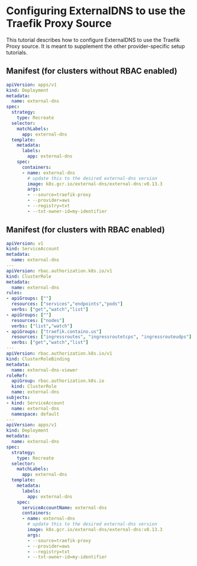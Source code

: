 # Configuring ExternalDNS to use the Traefik Proxy Source

This tutorial describes how to configure ExternalDNS to use the Traefik Proxy source.
It is meant to supplement the other provider-specific setup tutorials.

## Manifest (for clusters without RBAC enabled)

```yaml
apiVersion: apps/v1
kind: Deployment
metadata:
  name: external-dns
spec:
  strategy:
    type: Recreate
  selector:
    matchLabels:
      app: external-dns
  template:
    metadata:
      labels:
        app: external-dns
    spec:
      containers:
      - name: external-dns
        # update this to the desired external-dns version
        image: k8s.gcr.io/external-dns/external-dns:v0.13.3
        args:
        - --source=traefik-proxy
        - --provider=aws
        - --registry=txt
        - --txt-owner-id=my-identifier
```

## Manifest (for clusters with RBAC enabled)

```yaml
apiVersion: v1
kind: ServiceAccount
metadata:
  name: external-dns
---
apiVersion: rbac.authorization.k8s.io/v1
kind: ClusterRole
metadata:
  name: external-dns
rules:
- apiGroups: [""]
  resources: ["services","endpoints","pods"]
  verbs: ["get","watch","list"]
- apiGroups: [""]
  resources: ["nodes"]
  verbs: ["list","watch"]
- apiGroups: ["traefik.containo.us"]
  resources: ["ingressroutes", "ingressroutetcps", "ingressrouteudps"]
  verbs: ["get","watch","list"]
---
apiVersion: rbac.authorization.k8s.io/v1
kind: ClusterRoleBinding
metadata:
  name: external-dns-viewer
roleRef:
  apiGroup: rbac.authorization.k8s.io
  kind: ClusterRole
  name: external-dns
subjects:
- kind: ServiceAccount
  name: external-dns
  namespace: default
---
apiVersion: apps/v1
kind: Deployment
metadata:
  name: external-dns
spec:
  strategy:
    type: Recreate
  selector:
    matchLabels:
      app: external-dns
  template:
    metadata:
      labels:
        app: external-dns
    spec:
      serviceAccountName: external-dns
      containers:
      - name: external-dns
        # update this to the desired external-dns version
        image: k8s.gcr.io/external-dns/external-dns:v0.13.3
        args:
        - --source=traefik-proxy
        - --provider=aws
        - --registry=txt
        - --txt-owner-id=my-identifier
```
